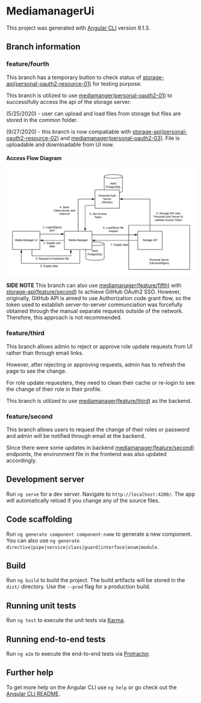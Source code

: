 # MediamanagerUi

This project was generated with [Angular CLI](https://github.com/angular/angular-cli) version 9.1.3.

## Branch information
### feature/fourth
This branch has a temporary button to check status of [storage-api(personal-oauth2-resource-01)](https://github.com/paper-driver/storage-api/tree/feature/personal-oauth2-resource-01) for testing purpose.

This branch is utilized to use [mediamanger(personal-oauth2-01)](https://github.com/paper-driver/mediamanager/tree/feature/personal-oauth2-01) to successifully access the api of the storage server.

(5/25/2020) - user can upload and load files from storage but files are stored in the common folder.

(9/27/2020) - this branch is now compatiable with [storage-api(personal-oauth2-resource-02)](https://github.com/paper-driver/storage-api/tree/feature/personal-oauth2-resource-02) and [mediamanager(personal-oauth2-03)](https://github.com/paper-driver/mediamanager/tree/feature/personal-oauth2-03). File is uploadable and downloadable from UI now.

#### Access Flow Diagram
![Access Flow Diagram](MediaManager.png)

**SIDE NOTE**
This branch can also use [mediamanager(feature/fifth)](https://github.com/paper-driver/mediamanager/tree/feature/fifth) with [storage-api(feature/second)](https://github.com/paper-driver/storage-api/tree/feature/second) to achieve GitHub OAuth2 SSO. However, originally, GitHub API is aimed to use Authorization code grant flow, so the token used to establish server-to-server communciation was forcefully obtained through the manual separate requests outside of the network. Therefore, this approach is not recommended.

### feature/third
This branch allows admin to reject or approve role update requests from UI rather than through email links.

However, after rejecting or approving requests, admin has to refresh the page to see the change.

For role update requesters, they need to clean their cache or re-login to see the change of their role in their profile.

This branch is utilized to use [mediamanager(feature/third)](https://github.com/paper-driver/mediamanager/tree/feature/third) as the backend.

### feature/second
This branch allows users to request the change of their roles or password and admin will be notified through email at the backend.

SInce there were some updates in backend [mediamanager(feature/second)](https://github.com/paper-driver/mediamanager/tree/feature/second) endpoints, the environment file in the frontend was also updated accordingly.


## Development server

Run `ng serve` for a dev server. Navigate to `http://localhost:4200/`. The app will automatically reload if you change any of the source files.

## Code scaffolding

Run `ng generate component component-name` to generate a new component. You can also use `ng generate directive|pipe|service|class|guard|interface|enum|module`.

## Build

Run `ng build` to build the project. The build artifacts will be stored in the `dist/` directory. Use the `--prod` flag for a production build.

## Running unit tests

Run `ng test` to execute the unit tests via [Karma](https://karma-runner.github.io).

## Running end-to-end tests

Run `ng e2e` to execute the end-to-end tests via [Protractor](http://www.protractortest.org/).

## Further help

To get more help on the Angular CLI use `ng help` or go check out the [Angular CLI README](https://github.com/angular/angular-cli/blob/master/README.md).
